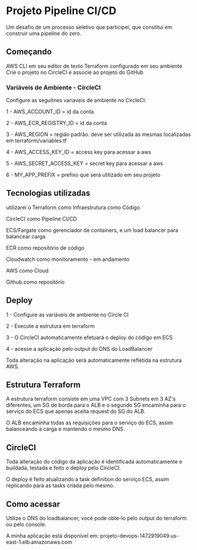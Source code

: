 # Projeto Pipeline CI/CD

Um desafio de um processo seletivo que participei, que  constitui em construir uma pipeline do zero.

## Começando

AWS CLI em seu editor de texto
Terraform configurado em seu ambiente
Crie o projeto no CircleCI e associe ao projeto do GitHub

### Variáveis de Ambiente - CircleCI

Configure as seguitnes variaveis de ambiente no CircleCI:


1 - AWS_ACCOUNT_ID = id da conta

2 - AWS_ECR_REGISTRY_ID = id da conta

3 - AWS_REGION = região padrão. deve ser utilizada as mesmas localizadas em terraform/variables.tf

4 - AWS_ACCESS_KEY_ID = access key para acessar a aws

5 - AWS_SECRET_ACCESS_KEY = secret key para acessar a aws

6 - MY_APP_PREFIX = prefixo que será utilizado em seu projeto

## Tecnologias utilizadas


utilizarei o Terraform como Infraestrutura como Código

CircleCI como Pipeline CI/CD

ECS/Fargate como gerenciador de containers, e um load balancer para balancear carga

ECR como repositório de código

Cloudwatch como monitoramento - em andamento

AWS como Cloud

Github como repositório

## Deploy

1 - Configure as variáveis de ambiente no Circle CI

2 - Execute a estrutura em terraform

3 - O CircleCI automaticamente efetuará o deploy do código em ECS

4 - acesse a aplicação pelo output do DNS do LoadBalancer

Toda alteração na aplicação será automaticamente refletida na estrutura AWS.

## Estrutura Terraform

A estrutura terraform consiste em uma VPC com 3 Subnets em 3 AZ's diferentes, um SG de borda para o ALB e o segundo SG encaminha para o serviço do ECS que apenas aceita request do SG do ALB.

O ALB encaminha todas as requisições para o serviço do ECS, assim balanceando a carga e mantendo o mesmo DNS.

## CircleCI

Toda alteração do código da aplicação é identificada automaticamente e buildada, testada e feito o deploy pelo CircleCI.

O deploy é feito atualizando a task definition do serviço ECS, assim replicando para as tasks criada pelo mesmo.

## Como acessar

Utilize o DNS do loadbalancer, você pode obte-lo pelo output do terraform ou pelo console.

A minha aplicação está disponível em: projeto-devops-1472919049.us-east-1.elb.amazonaws.com



